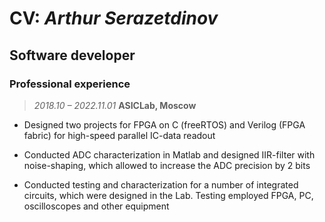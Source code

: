# CV: _Arthur Serazetdinov_

## Software developer

### Professional experience

> *2018.10 – 2022.11.01* **ASICLab, Moscow**

 - Designed two projects for FPGA on C (freeRTOS) and Verilog (FPGA fabric) for high-speed parallel IC-data readout

- Conducted ADC characterization in Matlab and designed IIR-filter with noise-shaping, which allowed to
increase the ADC precision by 2 bits

- Conducted testing and characterization for a number of integrated circuits, which were designed in the Lab. Testing employed FPGA, PC, oscilloscopes and other equipment

